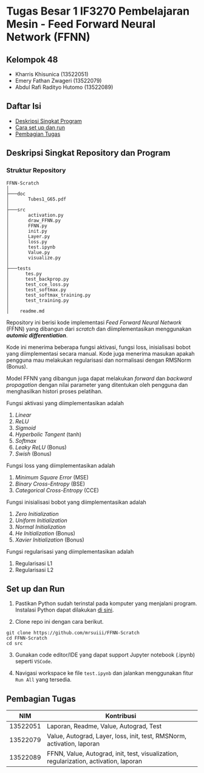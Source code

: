 # Tugas Besar 1 IF3270 Pembelajaran Mesin - Feed Forward Neural Network (FFNN)

## Kelompok 48
- Kharris Khisunica (13522051)
- Emery Fathan Zwageri (13522079)
- Abdul Rafi Radityo Hutomo (13522089)

## Daftar Isi

- [Deskripsi Singkat Program](#deskripsi-singkat-repository-dan-program)
- [Cara set up dan run](#set-up-dan-run)
- [Pembagian Tugas](#pembagian-tugas)


## Deskripsi Singkat Repository dan Program

### Struktur Repository
```
FFNN-Scratch   
│
├───doc
│       Tubes1_G65.pdf
│
├───src
│       activation.py
│       draw_FFNN.py
│       FFNN.py
│       init.py
│       Layer.py
│       loss.py
│       test.ipynb
│       Value.py
│       visualize.py
│
├───tests
│      tes.py
│      test_backprop.py
│      test_cce_loss.py
│      test_softmax.py
│      test_softmax_training.py
│      test_training.py
│
│    readme.md
```


Repository ini berisi kode implementasi _Feed Forward Neural Network_ (FFNN) yang dibangun dari _scratch_ dan diimplementasikan menggunakan **_automic differentiation_**. 

Kode ini menerima beberapa fungsi aktivasi, fungsi loss, inisialisasi bobot yang diimplementasi secara manual. Kode juga menerima masukan apakah pengguna mau melakukan regularisasi dan normalisasi dengan RMSNorm (Bonus). 

Model FFNN yang dibangun juga dapat melakukan _forward_ dan _backward_ _propagation_ dengan nilai parameter yang ditentukan oleh pengguna dan menghasilkan histori proses pelatihan.  

Fungsi aktivasi yang diimplementasikan adalah
1. _Linear_
2. _ReLU_
3. _Sigmoid_
4. _Hyperbolic Tangent_ (tanh)
5. _Softmax_
6. _Leaky ReLU_ (Bonus)
7. _Swish_ (Bonus)

Fungsi loss yang diimplementasikan adalah
1. _Minimum Square Error_ (MSE)
2. _Binary Cross-Entropy_ (BSE)
3. _Categorical Cross-Entropy_ (CCE)

Fungsi inisialisasi bobot yang diimplementasikan adalah
1. _Zero Initialization_
2. _Uniform Initialization_
3. _Normal Initialization_
4. _He Initialization_ (Bonus)
5. _Xavier Initialization_ (Bonus)

Fungsi regularisasi yang diimplementasikan adalah
1. Regularisasi L1
2. Regularisasi L2




## Set up dan Run
1. Pastikan Python sudah terinstal pada komputer yang menjalani program. Instalasi Python dapat dilakukan [di sini](https://www.python.org/downloads/).

2. Clone repo ini dengan cara berikut.
```
git clone https://github.com/mrsuiii/FFNN-Scratch
cd FFNN-Scratch
cd src
```
3. Gunakan code editor/IDE yang dapat support Jupyter notebook (.ipynb) seperti `VSCode`.

4. Navigasi workspace ke file `test.ipynb` dan jalankan menggunakan fitur `Run All` yang tersedia.



## Pembagian Tugas

| NIM      | Kontribusi                                                                                                                                                                                                                            |
------------------------|--------------------------------------------------------------------------------------------------------------------------------------------------------------------------------------------------------------------------------|
| 13522051 | Laporan, Readme, Value, Autograd, Test                                                          |
| 13522079 | Value, Autograd, Layer, loss, init, test, RMSNorm, activation, laporan                                                          |
| 13522089 |FFNN, Value, Autograd, init, test, visualization, regularization, activation, laporan                                                          |